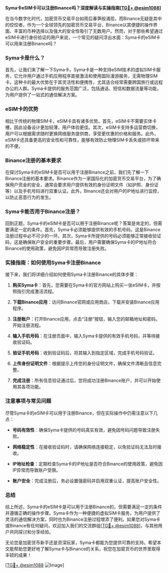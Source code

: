 **Syma卡eSIM卡可以注册Binance吗？深度解读与实操指南[[TG💪+ @esim1088](https://t.me/s/esim1088)]**

在当今数字化时代，加密货币交易平台如雨后春笋般涌现，而Binance无疑是其中的佼佼者。作为一个全球领先的加密货币交易平台，Binance以其便捷的操作界面、丰富的币种选择以及强大的安全性吸引了无数用户。然而，对于那些希望通过eSIM卡进行身份验证的用户来说，一个常见的疑问浮出水面：Syma卡的eSIM卡可以用来注册Binance吗？

### Syma卡是什么？

首先，让我们来了解一下Syma卡。Syma卡是一种支持eSIM技术的虚拟SIM卡服务，它允许用户通过手机应用程序直接激活和使用国际漫游服务，无需物理SIM卡。这种卡的最大优势在于其灵活性和便携性，尤其适合经常需要跨国旅行或远程办公的人群。Syma卡提供的服务范围广泛，包括通话、短信和数据流量等功能，为用户提供了一站式的通信解决方案。

### eSIM卡的优势

相比于传统的物理SIM卡，eSIM卡具有诸多优势。首先，eSIM卡不需要实体卡槽，因此设备设计更加轻薄，用户体验更佳。其次，eSIM卡支持多运营商切换，用户可以根据需求随时更换网络服务提供商，享受更优惠的价格和服务。此外，eSIM卡还具备更高的安全性和可靠性，能够有效防止物理SIM卡丢失或损坏带来的不便。

### Binance注册的基本要求

在探讨Syma卡的eSIM卡是否可以用于注册Binance之前，我们先了解一下Binance注册的基本要求。Binance作为一家国际化的加密货币交易平台，为了确保用户资金的安全，通常会要求用户提供有效的身份证明文件（如护照、身份证等）以及手机号码进行双重认证。此外，Binance还会对用户的IP地址进行监控，以防止恶意行为的发生。

### Syma卡能否用于Binance注册？

回到正题，Syma卡的eSIM卡是否可以用于注册Binance呢？答案是肯定的，但需要满足一定的条件。首先，Syma卡必须能够提供有效的手机号码，这是Binance注册过程中必不可少的一环。其次，Syma卡所提供的号码必须能够正常接收验证码，这是确保账户安全的重要步骤。最后，用户需要确保Syma卡的IP地址符合Binance的使用政策，避免因IP异常而导致注册失败。

### 实操指南：如何使用Syma卡注册Binance

接下来，我们将详细介绍如何使用Syma卡注册Binance的具体步骤：

1. **购买Syma卡**：首先，您需要在Syma卡的官方网站上购买一张eSIM卡，并按照指引完成激活流程。
   
2. **下载Binance应用**：访问Binance官网或应用商店，下载并安装Binance应用程序。

3. **注册账户**：打开Binance应用，点击“注册”按钮，输入您的邮箱地址和密码，开始注册流程。

4. **输入手机号码**：在注册页面中，输入Syma卡提供的有效手机号码，并等待接收验证码。

5. **验证手机号码**：收到验证码后，将其输入到指定区域，完成手机号码验证。

6. **上传身份证明文件**：根据提示上传您的身份证明文件，确保文件清晰且信息完整。

7. **完成注册**：所有信息验证通过后，您将成功注册Binance账户，并可以开始使用其各项功能。

### 注意事项与常见问题

尽管Syma卡的eSIM卡可以用于注册Binance，但在实际操作中仍需注意以下几点：

- **号码有效性**：确保Syma卡提供的号码真实有效，避免因号码问题导致注册失败。
  
- **网络稳定性**：在接收验证码时，请确保网络连接稳定，以免验证码无法及时接收。

- **IP地址检查**：定期检查Syma卡的IP地址是否符合Binance的使用政策，避免因IP异常而导致账户受限。

- **账户安全**：完成注册后，务必设置强密码并启用双重认证，提高账户安全性。

### 总结

综上所述，Syma卡的eSIM卡是可以用于注册Binance的，但需要满足一定的条件并遵循正确的操作步骤。Syma卡作为一种便捷的虚拟SIM卡服务，为用户提供了灵活的通信解决方案，同时也为Binance注册过程增添了便利。如果您对Syma卡或Binance有任何疑问，欢迎加入我们的交流群组[[TG💪+ @esim1088](https://t.me/s/esim1088)]，与其他用户共同探讨和分享经验。

无论您是加密货币新手还是资深玩家，Syma卡都能为您提供可靠的支持。希望本文能帮助您更好地了解Syma卡与Binance的关系，祝您在加密货币的世界里取得丰硕的成果！

[[TG💪+ @esim1088](https://t.me/s/esim1088) ![Image](https://i.postimg.cc/4NQfJmqS/Snipaste-2025-05-13-00-14-12.png)]
